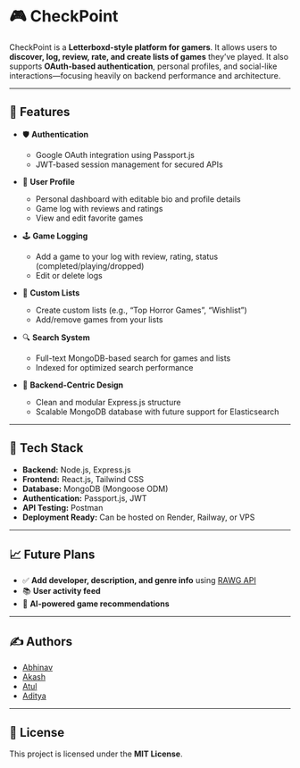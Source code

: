 # 🎮 CheckPoint

CheckPoint is a **Letterboxd-style platform for gamers**. It allows users to **discover, log, review, rate, and create lists of games** they’ve played. It also supports **OAuth-based authentication**, personal profiles, and social-like interactions—focusing heavily on backend performance and architecture.

---

## 🚀 Features

- 🛡️ **Authentication**
  - Google OAuth integration using Passport.js
  - JWT-based session management for secured APIs

- 👤 **User Profile**
  - Personal dashboard with editable bio and profile details
  - Game log with reviews and ratings
  - View and edit favorite games

- 🕹️ **Game Logging**
  - Add a game to your log with review, rating, status (completed/playing/dropped)
  - Edit or delete logs

- 📃 **Custom Lists**
  - Create custom lists (e.g., “Top Horror Games”, “Wishlist”)
  - Add/remove games from your lists

- 🔍 **Search System**
  - Full-text MongoDB-based search for games and lists
  - Indexed for optimized search performance

- 🧠 **Backend-Centric Design**
  - Clean and modular Express.js structure
  - Scalable MongoDB database with future support for Elasticsearch

---

## 🧰 Tech Stack

- **Backend:** Node.js, Express.js
- **Frontend:** React.js, Tailwind CSS
- **Database:** MongoDB (Mongoose ODM)
- **Authentication:** Passport.js, JWT
- **API Testing:** Postman
- **Deployment Ready:** Can be hosted on Render, Railway, or VPS

---

## 📈 Future Plans

- ✅ **Add developer, description, and genre info** using [RAWG API](https://rawg.io/apidocs)
- 📚 **User activity feed**
- 🧠 **AI-powered game recommendations**

---

## ✍️ Authors

- [Abhinav](https://github.com/Abhinav-1409)  
- [Akash](https://github.com/akash-1033)  
- [Atul](https://github.com/daredevilsjr)  
- [Aditya](https://github.com/Adityasingh77777)

---

## 📜 License

This project is licensed under the **MIT License**.
